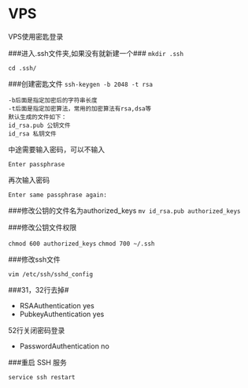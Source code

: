 # VPS
VPS使用密匙登录

###进入.ssh文件夹,如果没有就新建一个### `mkdir .ssh `
 
` cd .ssh/ `

###创建密匙文件
` ssh-keygen -b 2048 -t rsa `

	-b后面是指定加密后的字符串长度
	-t后面是指定加密算法，常用的加密算法有rsa,dsa等
	默认生成的文件如下：
	id_rsa.pub 公钥文件
	id_rsa 私钥文件
中途需要输入密码，可以不输入

	Enter passphrase
	
再次输入密码
	
	Enter same passphrase again:

###修改公钥的文件名为authorized_keys
`mv id_rsa.pub authorized_keys`

###修改公钥文件权限

` chmod 600 authorized_keys `
` chmod 700 ~/.ssh `

###修改ssh文件

	vim /etc/ssh/sshd_config

###31，32行去掉#

- RSAAuthentication yes
- PubkeyAuthentication yes

52行关闭密码登录
- PasswordAuthentication no

###重启 SSH 服务

	service ssh restart


